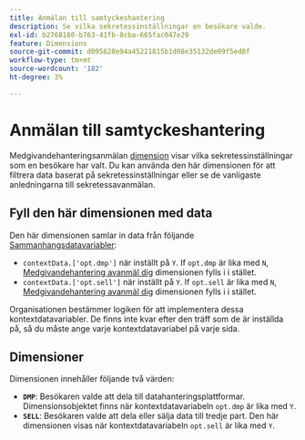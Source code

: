 ```yaml
---
title: Anmälan till samtyckeshantering
description: Se vilka sekretessinställningar en besökare valde.
exl-id: b2768180-b763-41fb-8cba-665fac047e29
feature: Dimensions
source-git-commit: d095628e94a45221815b1d08e35132de09f5ed8f
workflow-type: tm+mt
source-wordcount: '182'
ht-degree: 3%

---
```


# Anmälan till samtyckeshantering

Medgivandehanteringsanmälan [dimension](overview.md) visar vilka sekretessinställningar som en besökare har valt. Du kan använda den här dimensionen för att filtrera data baserat på sekretessinställningar eller se de vanligaste anledningarna till sekretessavanmälan.

## Fyll den här dimensionen med data

Den här dimensionen samlar in data från följande [Sammanhangsdatavariabler](/help/implement/vars/page-vars/contextdata.md):

* `contextData.['opt.dmp']` när inställt på `Y`. If `opt.dmp` är lika med `N`, [Medgivandehantering avanmäl dig](cm-opt-out.md) dimensionen fylls i i stället.
* `contextData.['opt.sell']` när inställt på `Y`. If `opt.sell` är lika med `N`, [Medgivandehantering avanmäl dig](cm-opt-out.md) dimensionen fylls i i stället.

Organisationen bestämmer logiken för att implementera dessa kontextdatavariabler. De finns inte kvar efter den träff som de är inställda på, så du måste ange varje kontextdatavariabel på varje sida.

## Dimensioner

Dimensionen innehåller följande två värden:

* **`DMP`**: Besökaren valde att dela till datahanteringsplattformar. Dimensionsobjektet finns när kontextdatavariabeln `opt.dmp` är lika med `Y`.
* **`SELL`**: Besökaren valde att dela eller sälja data till tredje part. Den här dimensionen visas när kontextdatavariabeln `opt.sell` är lika med `Y`.
